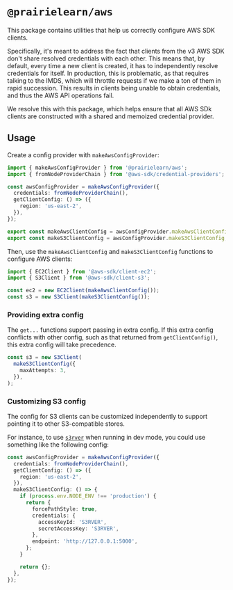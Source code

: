 # `@prairielearn/aws`

This package contains utilities that help us correctly configure AWS SDK clients.

Specifically, it's meant to address the fact that clients from the v3 AWS SDK don't share resolved credentials with each other. This means that, by default, every time a new client is created, it has to independently resolve credentials for itself. In production, this is problematic, as that requires talking to the IMDS, which will throttle requests if we make a ton of them in rapid succession. This results in clients being unable to obtain credentials, and thus the AWS API operations fail.

We resolve this with this package, which helps ensure that all AWS SDk clients are constructed with a shared and memoized credential provider.

## Usage

Create a config provider with `makeAwsConfigProvider`:

```ts
import { makeAwsConfigProvider } from '@prairielearn/aws';
import { fromNodeProviderChain } from '@aws-sdk/credential-providers';

const awsConfigProvider = makeAwsConfigProvider({
  credentials: fromNodeProviderChain(),
  getClientConfig: () => ({
    region: 'us-east-2',
  }),
});

export const makeAwsClientConfig = awsConfigProvider.makeAwsClientConfig;
export const makeS3ClientConfig = awsConfigProvider.makeS3ClientConfig;
```

Then, use the `makeAwsClientConfig` and `makeS3ClientConfig` functions to configure AWS clients:

```ts
import { EC2Client } from '@aws-sdk/client-ec2';
import { S3Client } from '@aws-sdk/client-s3';

const ec2 = new EC2Client(makeAwsClientConfig());
const s3 = new S3Client(makeS3ClientConfig());
```

### Providing extra config

The `get...` functions support passing in extra config. If this extra config conflicts with other config, such as that returned from `getClientConfig()`, this extra config will take precedence.

```ts
const s3 = new S3Client(
  makeS3ClientConfig({
    maxAttempts: 3,
  }),
);
```

### Customizing S3 config

The config for S3 clients can be customized independently to support pointing it to other S3-compatible stores.

For instance, to use [`s3rver`](https://github.com/jamhall/s3rver) when running in dev mode, you could use something like the following config:

```ts
const awsConfigProvider = makeAwsConfigProvider({
  credentials: fromNodeProviderChain(),
  getClientConfig: () => ({
    region: 'us-east-2',
  }),
  makeS3ClientConfig: () => {
    if (process.env.NODE_ENV !== 'production') {
      return {
        forcePathStyle: true,
        credentials: {
          accessKeyId: 'S3RVER',
          secretAccessKey: 'S3RVER',
        },
        endpoint: 'http://127.0.0.1:5000',
      };
    }

    return {};
  },
});
```
